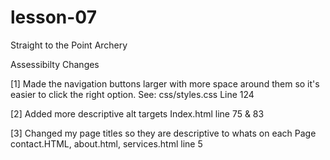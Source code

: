 # lesson-07
Straight to the Point Archery

Assessibilty Changes

[1] Made the navigation buttons larger with more space around them so it's easier to click the right option.
See:
css/styles.css
Line 124

[2] Added more descriptive alt targets
Index.html
line 75 & 83

[3] Changed my page titles so they are descriptive to whats on each Page
contact.HTML, about.html, services.html
line 5
